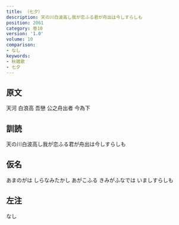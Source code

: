 ```yaml
---
title: （七夕）
description: 天の川白波高し我が恋ふる君が舟出は今しすらしも
position: 2061
category: 巻10
version: '1.0'
volume: 10
comparison:
- なし
keywords:
- 秋雑歌
- 七夕
---
```


## 原文

天河 白浪高 吾戀 公之舟出者 今為下

## 訓読

天の川白波高し我が恋ふる君が舟出は今しすらしも

## 仮名

あまのがは しらなみたかし あがこふる きみがふなでは いましすらしも

## 左注

なし
